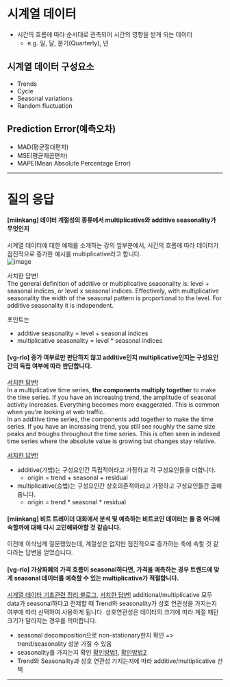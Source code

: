 # 시계열 데이터 
* 시간의 흐름에 따라 순서대로 관측되어 시간의 영향을 받게 되는 데이터 
    - e.g. 일, 달, 분기(Quarterly), 년

## 시계열 데이터 구성요소
* Trends 
* Cycle 
* Seasonal variations 
* Random fluctuation

## Prediction Error(예측오차) 
* MAD(평균절대편차)
* MSE(평균제곱편차)
* MAPE(Mean Absolute Percentage Error)

---
# 질의 응답
#### [miinkang] 데이터 계절성의 종류에서 multiplicative와 additive seasonality가 무엇인지 
시계열 데이터에 대한 예제를 소개하는 강의 앞부분에서, 시간의 흐름에 따라 데이터가 점진적으로 증가한 예시를 multiplicative라고 합니다.  
![image](https://user-images.githubusercontent.com/68461606/114884130-7b614580-9e40-11eb-8dc8-7614544af5de.png)   

서치한 답변!  
The general definition of additive or multiplicative seasonality is: level + seasonal indices, or level x seasonal indices. Effectively, with multiplicative seasonality the width of the seasonal pattern is proportional to the level. For additive seasonality it is independent.    

포인트는   
- additive seasonality = level + seasonal indices
- multiplicative seasonality = level * seasonal indices

#### [vg-rlo] 증가 여부로만 판단하지 않고 additive인지 multiplicative인지는 구성요인간의 독립 여부에 따라 판단합니다. 
[서치한 답변!](https://www.r-bloggers.com/2017/02/is-my-time-series-additive-or-multiplicative/)    
In a multiplicative time series, **the components multiply together** to make the time series. If you have an increasing trend, the amplitude of seasonal activity increases. Everything becomes more exaggerated. This is common when you’re looking at web traffic.    
In an additive time series, the components add together to make the time series. If you have an increasing trend, you still see roughly the same size peaks and troughs throughout the time series. This is often seen in indexed time series where the absolute value is growing but changes stay relative.    
    
[서치한 답변!](https://blog.naver.com/lcs5382/222146079975)    
- additive(가법)는 구성요인간 독립적이라고 가정하고 각 구성요인들을 더합니다. 
	* origin = trend + seasonal + residual 	
- multiplicative(승법)는 구성요인간 상호의존적이라고 가정하고 구성요인들간 곱해줍니다. 
	* origin = trend * seasonal * residual

#### [miinkang] 비트 트레이더 대회에서 분석 및 예측하는 비트코인 데이터는 둘 중 어디에 속할까에 대해 다시 고민해봐야할 것 같습니다. 
이전에 이삭님께 질문했었는데, 계절성은 없지만 점진적으로 증가하는 축에 속할 것 같다라는 답변을 얻었습니다.    

#### [vg-rlo] 가상화폐의 가격 흐름이 seasonal하다면, 가격을 예측하는 경우 트렌드에 맞게 seasonal 데이터를 예측할 수 있는 multiplicative가 적절합니다.
[시계열 데이터 기초관련 정리 블로그](https://be-favorite.tistory.com/62), [서치한 답변!](https://dodonam.tistory.com/89)
additional/multiplicative 모두 data가 seasonal하다고 전제할 때 Trend와 seasonality가 상호 연관성을 가지는지 여부에 따라 선택하여 사용하게 됩니다. 상호연관성은 데이터의 크기에 따라 계절 패턴 크기가 달라지는 경우를 의미합니다.

* seasonal decomposition으로 non-stationary한지 확인 => trend/seasonality 성분 가질 수 있음 
* seasonality를 가지는지 확인 [확인방법1](https://danielykim.github.io/articles/2016/11/23/ESH-06-04-04-03/), [확인방법2](https://statkclee.github.io/statistics/stat-forecast-automation.html)
* Trend와 Seasonality과 상호 연관성 가지는지에 따라 additive/multiplicative 선택

---

